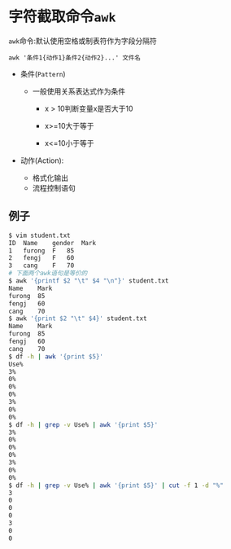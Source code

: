 # 字符截取命令`awk`

`awk`命令:默认使用空格或制表符作为字段分隔符

`awk '条件1{动作1}条件2{动作2}...' 文件名`

- 条件(`Pattern`)

  - 一般使用关系表达式作为条件

    - x > 10判断变量x是否大于10
    
    - x>=10大于等于
    
    - x<=10小于等于

- 动作(Action):

  - 格式化输出
  - 流程控制语句



## 例子

```bash
$ vim student.txt
ID	Name	gender	Mark
1	furong	F	85
2	fengj	F	60
3	cang	F	70
# 下面两个awk语句是等价的
$ awk '{printf $2 "\t" $4 "\n"}' student.txt
Name	Mark
furong	85
fengj	60
cang	70
$ awk '{print $2 "\t" $4}' student.txt
Name	Mark
furong	85
fengj	60
cang	70
$ df -h | awk '{print $5}'
Use%
3%
0%
0%
0%
3%
0%
0%
$ df -h | grep -v Use% | awk '{print $5}'
3%
0%
0%
0%
3%
0%
0%
$ df -h | grep -v Use% | awk '{print $5}' | cut -f 1 -d "%"
3
0
0
0
3
0
0

```

